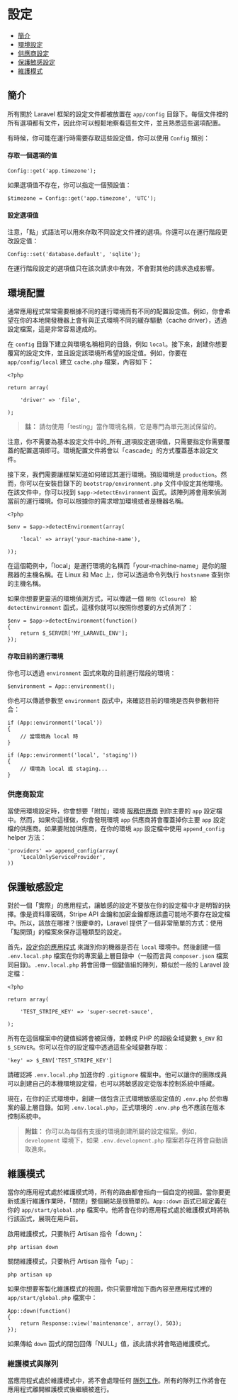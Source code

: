 # 設定

- [簡介](#introduction)
- [環境設定](#environment-configuration)
- [供應商設定](#provider-configuration)
- [保護敏感設定](#protecting-sensitive-configuration)
- [維護模式](#maintenance-mode)

<a name="introduction"></a>
## 簡介

所有關於 Laravel 框架的設定文件都被放置在 `app/config` 目錄下。每個文件裡的所有選項都有文件，因此你可以輕鬆地察看這些文件，並且熟悉這些選項配置。

有時候，你可能在運行時需要存取這些設定值，你可以使用 `Config` 類別：

#### 存取一個選項的值

	Config::get('app.timezone');

如果選項值不存在，你可以指定一個預設值：

	$timezone = Config::get('app.timezone', 'UTC');

#### 設定選項值

注意，「點」式語法可以用來存取不同設定文件裡的選項。你還可以在運行階段更改設定值：

	Config::set('database.default', 'sqlite');

在運行階段設定的選項值只在該次請求中有效，不會對其他的請求造成影響。

<a name="environment-configuration"></a>
## 環境配置
通常應用程式常常需要根據不同的運行環境而有不同的配置設定值。例如，你會希望在你的本地開發機器上會有與正式環境不同的緩存驅動（cache driver），透過設定檔案，這是非常容易達成的。

在 `config` 目錄下建立與環境名稱相同的目錄，例如 `local`。接下來，創建你想要覆寫的設定文件，並且設定該環境所希望的設定值。例如，你要在 `app/config/local` 建立 `cache.php` 檔案，內容如下：

	<?php

	return array(

		'driver' => 'file',

	);

> **註：** 請勿使用「testing」當作環境名稱，它是專門為單元測試保留的。

注意，你不需要為基本設定文件中的_所有_選項設定選項值，只需要指定你需要覆蓋的配置選項即可。環境配置文件將會以「cascade」的方式覆蓋基本設定文件。

接下來，我們需要讓框架知道如何確認其運行環境。預設環境是 `production`。然而，你可以在安裝目錄下的 `bootstrap/environment.php` 文件中設定其他環境。在該文件中，你可以找到 `$app->detectEnvironment` 函式。該陣列將會用來偵測當前的運行環境。你可以根據你的需求增加環境或者是機器名稱。

    <?php

    $env = $app->detectEnvironment(array(

        'local' => array('your-machine-name'),

    ));

在這個範例中，「local」是運行環境的名稱而「your-machine-name」是你的服務器的主機名稱。在 Linux 和 Mac 上，你可以透過命令列執行 `hostsname` 查到你的主機名稱。

如果你想要更靈活的環境偵測方式，可以傳遞一個 `閉包（Closure）` 給 `detectEnvironment` 函式，這樣你就可以按照你想要的方式偵測了：

	$env = $app->detectEnvironment(function()
	{
		return $_SERVER['MY_LARAVEL_ENV'];
	});

#### 存取目前的運行環境

你也可以透過 `environment` 函式來取的目前運行階段的環境：

	$environment = App::environment();

你也可以傳遞參數至 `environment` 函式中，來確認目前的環境是否與參數相符合：

	if (App::environment('local'))
	{
		// 當環境為 local 時
	}

	if (App::environment('local', 'staging'))
	{
		// 環境為 local 或 staging...
	}

<a name="provider-configuration"></a>
### 供應商設定

當使用環境設定時，你會想要「附加」環境 [服務供應商](/docs/ioc#service-providers) 到你主要的 `app` 設定檔中。然而，如果你這樣做，你會發現環境 `app` 供應商將會覆蓋掉你主要 `app` 設定檔的供應商。如果要附加供應商，在你的環境 `app` 設定檔中使用 `append_config` helper 方法：

	'providers' => append_config(array(
		'LocalOnlyServiceProvider',
	))

<a name="protecting-sensitive-configuration"></a>
## 保護敏感設定

對於一個「實際」的應用程式，讓敏感的設定不要放在你的設定檔中才是明智的抉擇。像是資料庫密碼，Stripe API 金鑰和加密金鑰都應該盡可能地不要存在設定檔中。所以，該放在哪裡？很慶幸的，Laravel 提供了一個非常簡單的方式：使用「點開頭」的檔案來保存這種類型的設定。

首先，[設定你的應用程式](/docs/configuration#environment-configuration) 來識別你的機器是否在 `local` 環境中。然後創建一個 `.env.local.php` 檔案在你的專案最上層目錄中（一般而言與 `composer.json` 檔案同目錄)。`.env.local.php` 將會回傳一個鍵值組的陣列，類似於一般的 Laravel 設定檔：

	<?php

	return array(

		'TEST_STRIPE_KEY' => 'super-secret-sauce',

	);


所有在這個檔案中的鍵值組將會被回傳，並轉成 PHP 的超級全域變數 `$_ENV` 和 `$_SERVER`。你可以在你的設定檔中透過這些全域變數存取：

	'key' => $_ENV['TEST_STRIPE_KEY']

請確認將 `.env.local.php` 加進你的 `.gitignore` 檔案中。他可以讓你的團隊成員可以創建自己的本機環境設定檔，也可以將敏感設定從版本控制系統中隱藏。

現在，在你的正式環境中，創建一個包含正式環境敏感設定值的 `.env.php` 於你專案的最上層目錄。如同 `.env.local.php`，正式環境的 `.env.php` 也不應該在版本控制系統中。

> **附註：** 你可以為每個有支援的環境創建所屬的設定檔案。例如，`development` 環境下，如果 `.env.development.php` 檔案若存在將會自動讀取進來。

<a name="maintenance-mode"></a>
## 維護模式

當你的應用程式處於維護模式時，所有的路由都會指向一個自定的視圖。當你要更新或進行維護作業時，「關閉」整個網站是很簡單的。`App::down` 函式已經定義在你的 `app/start/global.php` 檔案中。他將會在你的應用程式處於維護模式時將執行該函式，展現在用戶前。

啟用維護模式，只要執行 Artisan 指令「down」：

	php artisan down

關閉維護模式，只要執行 Artisan 指令「up」：

	php artisan up

如果你想要客製化維護模式的視圖，你只需要增加下面內容至應用程式裡的 `app/start/global.php` 檔案中：

	App::down(function()
	{
		return Response::view('maintenance', array(), 503);
	});

如果傳給 `down` 函式的閉包回傳「NULL」值，該此請求將會略過維護模式。

### 維護模式與隊列

當應用程式處於維護模式中，將不會處理任何 [隊列工作](/docs/queues)。所有的隊列工作將會在應用程式離開維護模式後繼續被進行。